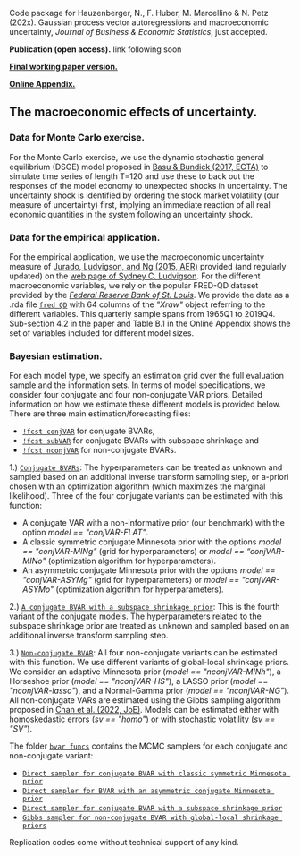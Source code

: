 Code package for Hauzenberger, N., F. Huber, M. Marcellino & N. Petz (202x). Gaussian process vector autoregressions and macroeconomic uncertainty, *Journal of Business & Economic Statistics*, just accepted.

**Publication (open access).** link following soon

[**Final working paper version.**](https://www.dropbox.com/scl/fi/07qcpbq3049zg47cqw3ny/HHMP_JBES_GPVAR-finalwp.pdf?rlkey=l5aopxlbeh7kiwhi41ycbwy3m&dl=0)

[**Online Appendix.**](https://www.dropbox.com/scl/fi/w6o64l6k9wpyjjf9y1u5d/HHMP_JBES_GPVAR-appendix.pdf?rlkey=yfrj506lojz11q93yci68k26c&dl=0)

## The macroeconomic effects of uncertainty.

### Data for Monte Carlo exercise.
For the Monte Carlo exercise, we use the dynamic stochastic general equilibrium (DSGE) model proposed in [Basu & Bundick (2017, ECTA)](https://doi.org/10.3982/ECTA13960) to simulate time series of length T=120 and use these to back out the responses of the model economy to unexpected shocks in uncertainty. The uncertainty shock is identified by ordering the stock market volatility (our measure of uncertainty) first, implying an immediate reaction of all real economic quantities in the system following an uncertainty shock.

### Data for the empirical application. 
For the empirical application,  we use the macroeconomic uncertainty measure of [Jurado, Ludvigson, and Ng (2015, AER)](https://www.aeaweb.org/articles?id=10.1257/aer.20131193) provided (and regularly updated) on the [web page of Sydney C. Ludvigson](https://www.sydneyludvigson.com/macro-and-financial-uncertainty-indexes}{sydneyludvigson.com/macro-and-financial-uncertainty-indexes). For the different macroeconomic variables, we rely on the popular FRED-QD dataset provided by the [*Federal Reserve Bank of St. Louis*](https://research.stlouisfed.org/econ/mccracken/fred-databases/). We provide the data as a .rda file [`fred QD`](./fred_data/fred_QD.rda) with 64 columns of the *"Xraw"* object referring to the different variables. This quarterly sample spans from 1965Q1 to 2019Q4. Sub-section 4.2 in the paper and Table B.1 in the Online Appendix shows the set of variables included for different model sizes.

### Bayesian estimation. 
For each model type, we specify an estimation grid over the full evaluation sample and the information sets. In terms of model specifications, we consider four conjugate and four non-conjugate VAR priors. Detailed information on how we estimate these different models is provided below. There are three main estimation/forecasting files: 

* [`!fcst conjVAR`](!fcst_conjVAR.R) for conjugate BVARs, 
* [`!fcst subVAR`](!!fcst_subVAR.R) for conjugate BVARs with subspace shrinkage and
* [`!fcst nconjVAR`](!fcst_nconjVAR.R) for non-conjugate BVARs.

1.) [`Conjugate BVARs`](!fcst_conjVAR.R): The hyperparameters can be treated as unknown and sampled based on an additional inverse transform sampling step, or a-priori chosen with an optimization algorithm (which maximizes the marginal likelihood). Three of the four conjugate variants can be estimated with this function:   

  * A conjugate VAR with a non-informative prior (our benchmark) with the option *model == "conjVAR-FLAT"*.
  * A classic symmetric conjugate Minnesota prior with the options *model == "conjVAR-MINg"* (grid for hyperparameters) or *model == “conjVAR-MINo"* (optimization algorithm for hyperparameters).
  * An asymmetric conjugate Minnesota prior with the options *model == "conjVAR-ASYMg"* (grid for hyperparameters) or *model == "conjVAR-ASYMo"* (optimization algorithm for hyperparameters).

2.) [`A conjugate BVAR with a subspace shrinkage prior`](!!fcst_subVAR.R): This is the fourth variant of the conjugate models. The hyperparameters related to the subspace shrinkage prior are treated as unknown and sampled based on an additional inverse transform sampling step.

3.) [`Non-conjugate BVAR`](!fcst_nconjVAR.R): All four non-conjugate variants can be estimated with this function. We use different variants of global-local shrinkage priors. We consider an adaptive Minnesota prior (*model == "nconjVAR-MINh"*), a Horseshoe prior (*model == "nconjVAR-HS"*), a LASSO prior (*model == "nconjVAR-lasso"*), and a Normal-Gamma prior (*model == "nconjVAR-NG"*). All non-conjugate VARs are estimated using the Gibbs sampling algorithm proposed in [Chan et al. (2022, JoE)](https://doi.org/10.1016/j.jeconom.2021.11.010). Models can be estimated either with homoskedastic errors (*sv == "homo"*) or with stochastic volatility (*sv == "SV"*).

The folder [`bvar funcs`](./bvar_funcs/) contains the MCMC samplers for each conjugate and non-conjugate variant:

* [`Direct sampler for conjugate BVAR with classic symmetric Minnesota prior`](./bvar_funcs/conjVARstd_func.R) 
* [`Direct sampler for BVAR with an asymmetric conjugate Minnesota prior`](./bvar_funcs/conjVARasym_func.R)
* [`Direct sampler for conjugate BVAR with a subspace shrinkage prior`](./bvar_funcs/conjVARsub_func.R)
* [`Gibbs sampler for non-conjugate BVAR with global-local shrinkage priors`](./bvar_funcs/nconjVAR_func.R)


Replication codes come without technical support of any kind.
